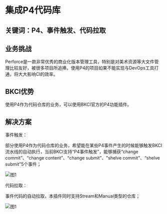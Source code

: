# 集成P4代码库


## 关键词：P4、事件触发、代码拉取

## 业务挑战

Perforce是一款非常优秀的商业化版本管理工具，特别是对美术资源等大文件管理比较友好，被很多项目所追捧。使用P4的项目如果不能实现与DevOps工具打通，将大大影响CI的效率。

## BKCI优势

使用P4作为代码仓库的业务，可以使用BKCI官方的P4功能插件。

## 解决方案

事件触发：

部分使用P4作为代码仓库的业务，希望能在某些P4事件产生的时候能够触发BKCI流水线的自动执行，当前BKCI支持“P4事件触发”，能够捕获“change commit”、“change content”、“change submit”、"shelve commit"、“shelve submit”5个事件；

![&#x56FE;1](../../../assets/scene-p4-code-base-a.png)

代码拉取： 

事件代码的自动拉取，本插件同时支持Stream和Manual类型的仓库；

![&#x56FE;1](../../../assets/scene-p4-code-base-b.png)
